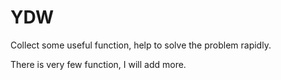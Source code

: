 # YDW
Collect some useful function, help to solve the problem rapidly.

There is very few function, I will add more.
